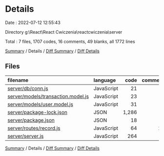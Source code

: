 # Details

Date : 2022-07-12 12:55:43

Directory g:\\React\\React Cwiczenia\\reactcwiczenia\\server

Total : 7 files,  1707 codes, 16 comments, 49 blanks, all 1772 lines

[Summary](results.md) / Details / [Diff Summary](diff.md) / [Diff Details](diff-details.md)

## Files
| filename | language | code | comment | blank | total |
| :--- | :--- | ---: | ---: | ---: | ---: |
| [server/db/conn.js](/server/db/conn.js) | JavaScript | 21 | 1 | 3 | 25 |
| [server/models/transaction.model.js](/server/models/transaction.model.js) | JavaScript | 23 | 0 | 4 | 27 |
| [server/models/user.model.js](/server/models/user.model.js) | JavaScript | 31 | 0 | 4 | 35 |
| [server/package-lock.json](/server/package-lock.json) | JSON | 1,286 | 0 | 1 | 1,287 |
| [server/package.json](/server/package.json) | JSON | 18 | 0 | 1 | 19 |
| [server/routes/record.js](/server/routes/record.js) | JavaScript | 64 | 10 | 10 | 84 |
| [server/server.js](/server/server.js) | JavaScript | 264 | 5 | 26 | 295 |

[Summary](results.md) / Details / [Diff Summary](diff.md) / [Diff Details](diff-details.md)